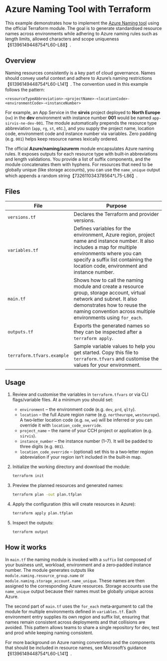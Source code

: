 # Azure Naming Tool with Terraform

This example demonstrates how to implement the [Azure Naming tool](https://registry.terraform.io/modules/Azure/naming/azurerm/latest) using the official Terraform module.  The goal is to generate standardised resource names across environments while adhering to Azure naming rules such as length limits, allowed characters and scope uniqueness【61396149448754†L60-L88】.

## Overview

Naming resources consistently is a key part of cloud governance.  Names should convey useful context and adhere to Azure’s naming restrictions【61396149448754†L60-L141】.  The convention used in this example follows the pattern:

```
<resourceTypeAbbreviation>-<projectName>-<locationCode>-<environmentCode>-<instanceNumber>
```

For example, an App Service in the **sirvis** project deployed to **North Europe** (`ne`) in the **dev** environment with instance number **001** would be named `app-sirvis-ne-dev-001`.  The module automatically prepends the resource type abbreviation (`app`, `rg`, `st`, etc.), and you supply the project name, location code, environment code and instance number via variables.  Zero padding (e.g. `001`) helps keep resource names lexically ordered.

The official **Azure/naming/azurerm** module encapsulates Azure naming rules.  It exposes outputs for each resource type with built‑in abbreviations and length validations.  You provide a list of suffix components, and the module concatenates them with hyphens.  For resources that need to be globally unique (like storage accounts), you can use the `name_unique` output which appends a random string【732611034378564†L75-L86】.

## Files

| File               | Purpose |
|--------------------|---------|
| `versions.tf`      | Declares the Terraform and provider versions. |
| `variables.tf`     | Defines variables for the environment, Azure region, project name and instance number.  It also includes a map for multiple environments where you can specify a suffix list containing the location code, environment and instance number. |
| `main.tf`          | Shows how to call the naming module and create a resource group, storage account, virtual network and subnet.  It also demonstrates how to reuse the naming convention across multiple environments using `for_each`. |
| `outputs.tf`       | Exports the generated names so they can be inspected after a `terraform apply`. |
| `terraform.tfvars.example` | Sample variable values to help you get started.  Copy this file to `terraform.tfvars` and customise the values for your environment. |

## Usage

1. Review and customise the variables in `terraform.tfvars` or via CLI flags/variable files.  At a minimum you should set:
   - `environment` – the environment code (e.g. `dev`, `prd`, `qlty`).
   - `location` – the full Azure region name (e.g. `northeurope`, `westeurope`).  A two‑letter location code (e.g. `ne`, `we`) will be inferred or you can override it with `location_code_override`.
   - `project_name` – the name of your CCH project or application (e.g. `sirvis`).
   - `instance_number` – the instance number (1–7).  It will be padded to three digits (e.g. `001`).
   - `location_code_override` – (optional) set this to a two‑letter region abbreviation if your region isn’t included in the built‑in map.

2. Initialize the working directory and download the module:

   ```bash
   terraform init
   ```

3. Preview the planned resources and generated names:

   ```bash
   terraform plan -out plan.tfplan
   ```

4. Apply the configuration (this will create resources in Azure):

   ```bash
   terraform apply plan.tfplan
   ```

5. Inspect the outputs:

   ```bash
   terraform output
   ```

## How it works

In `main.tf` the naming module is invoked with a `suffix` list composed of your business unit, workload, environment and a zero‑padded instance number.  The module generates outputs like `module.naming.resource_group.name` or `module.naming.storage_account.name_unique`.  These names are then assigned to the corresponding Azure resources.  Storage accounts use the `name_unique` output because their names must be globally unique across Azure.

The second part of `main.tf` uses the `for_each` meta‑argument to call the module for multiple environments defined in `variables.tf`.  Each environment entry supplies its own region and suffix list, ensuring that names remain consistent across deployments and that collisions are avoided.  This pattern allows teams to share a single repository for dev, test and prod while keeping naming consistent.

For more background on Azure naming conventions and the components that should be included in resource names, see Microsoft’s guidance【61396149448754†L60-L141】.